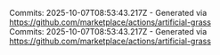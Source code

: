 Commits: 2025-10-07T08:53:43.217Z - Generated via https://github.com/marketplace/actions/artificial-grass
<br>
Commits: 2025-10-07T08:53:43.217Z - Generated via https://github.com/marketplace/actions/artificial-grass
<br>
